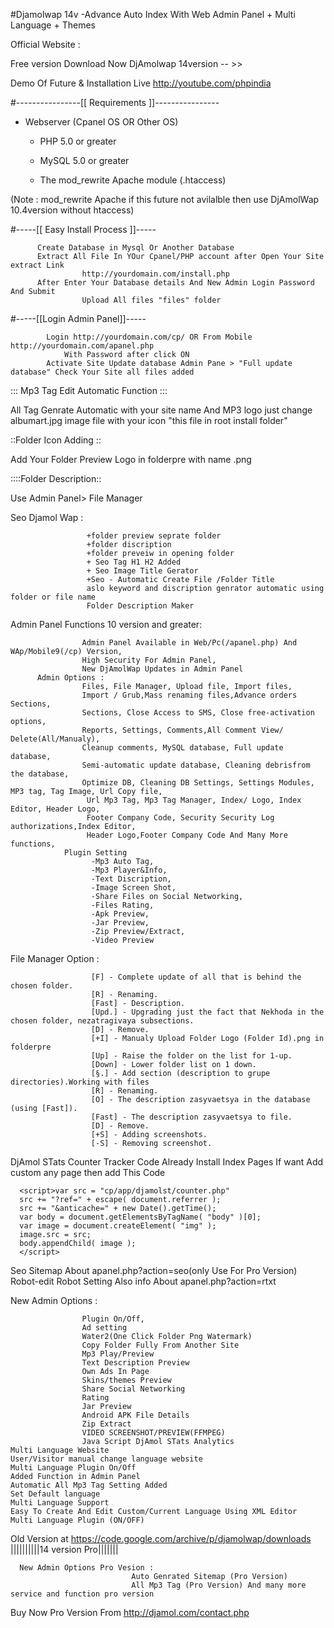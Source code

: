 #Djamolwap 14v -Advance Auto Index With Web Admin Panel + Multi Language + Themes

Official Website :


Free version Download Now
DjAmolwap 14version -- >> 


Demo Of Future & Installation Live http://youtube.com/phpindia

#----------------[[ Requirements ]]----------------
* Webserver (Cpanel OS OR Other OS)

   * PHP 5.0 or greater

   * MySQL 5.0 or greater

   * The mod_rewrite Apache module (.htaccess)

(Note : mod_rewrite Apache if this future not avilalble then use DjAmolWap 10.4version without htaccess)

#-----[[ Easy Install Process ]]-----

          Create Database in Mysql Or Another Database
          Extract All File In YOur Cpanel/PHP account after Open Your Site extract Link  
                    http://yourdomain.com/install.php
          After Enter Your Database details And New Admin Login Password And Submit
                    Upload All files "files" folder

#-----[[Login Admin Panel]]-----

            Login http://yourdomain.com/cp/ OR From Mobile http://yourdomain.com/apanel.php 
                With Password after click ON
            Activate Site Update database Admin Pane > "Full update database" Check Your Site all files added


::: Mp3 Tag Edit Automatic Function :::

All Tag Genrate Automatic with your site name And MP3 logo just change albumart.jpg image file with your icon "this file in root install folder"

::Folder Icon Adding ::

Add Your Folder Preview Logo in folderpre
with name <folder id>.png

::::Folder Description::

Use Admin Panel> File Manager

Seo Djamol Wap     : 

                     +folder preview seprate folder
                     +folder discription
                     +folder preveiw in opening folder
                     + Seo Tag H1 H2 Added
                     + Seo Image Title Gerator
                     +Seo - Automatic Create File /Folder Title 
                     aslo keyword and discription genrator automatic using folder or file name
                     Folder Description Maker


Admin Panel Functions 10 version and greater:

                    Admin Panel Available in Web/Pc(/apanel.php) And WAp/Mobile9(/cp) Version,
                    High Security For Admin Panel,
                    New DjAmolWap Updates in Admin Panel
          Admin Options :
                    Files, File Manager, Upload file, Import files,
                    Import / Grub,Mass renaming files,Advance orders Sections,
                    Sections, Close Access to SMS, Close free-activation options,
                    Reports, Settings, Comments,All Comment View/ Delete(All/Manualy),
                    Cleanup comments, MySQL database, Full update database,
                    Semi-automatic update database, Cleaning debrisfrom the database, 
                    Optimize DB, Cleaning DB Settings, Settings Modules, MP3 tag, Tag Image, Url Copy file,
                     Url Mp3 Tag, Mp3 Tag Manager, Index/ Logo, Index Editor, Header Logo,
                     Footer Company Code, Security Security Log authorizations,Index Editor,
                     Header Logo,Footer Company Code And Many More functions,
                Plugin Setting
                      -Mp3 Auto Tag,
                      -Mp3 Player&Info,
                      -Text Discription,
                      -Image Screen Shot,
                      -Share Files on Social Networking,
                      -Files Rating,
                      -Apk Preview,
                      -Jar Preview,
                      -Zip Preview/Extract,
                      -Video Preview


File Manager Option : 

                      [F] - Complete update of all that is behind the chosen folder.
                      [R] - Renaming.
                      [Fast] - Description.
                      [Upd.] - Upgrading just the fact that Nekhoda in the chosen folder, nezatragivaya subsections.
                      [D] - Remove.
                      [+I] - Manualy Upload Folder Logo (Folder Id).png in folderpre
                      [Up] - Raise the folder on the list for 1-up.
                      [Down] - Lower folder list on 1 down.
                      [§.] - Add section (description to grupe directories).Working with files
                      [R] - Renaming.
                      [O] - The description zasyvaetsya in the database (using [Fast]).
                      [Fast] - The description zasyvaetsya to file.
                      [D] - Remove.
                      [+S] - Adding screenshots.
                      [-S] - Removing screenshot.

 DjAmol STats Counter Tracker Code Already Install Index Pages 
 If want Add custom any page then add This Code

      <script>var src = "cp/app/djamolst/counter.php"
      src += "?ref=" + escape( document.referrer );
      src += "&anticache=" + new Date().getTime();
      var body = document.getElementsByTagName( "body" )[0];
      var image = document.createElement( "img" );
      image.src = src;
      body.appendChild( image );
      </script>

Seo Sitemap About apanel.php?action=seo(only Use For Pro Version)
Robot-edit Robot Setting Also info About apanel.php?action=rtxt

New Admin Options : 

                    Plugin On/Off, 
                    Ad setting
                    Water2(One Click Folder Png Watermark)
                    Copy Folder Fully From Another Site
                    Mp3 Play/Preview
                    Text Description Preview
                    Own Ads In Page
                    Skins/themes Preview
                    Share Social Networking
                    Rating
                    Jar Preview
                    Android APK File Details
                    Zip Extract
                    VIDEO SCREENSHOT/PREVIEW(FFMPEG) 
                    Java Script DjAmol STats Analytics
    Multi Language Website
    User/Visitor manual change language website
    Multi Language Plugin On/Off
    Added Function in Admin Panel
    Automatic All Mp3 Tag Setting Added
    Set Default language
    Multi Language Support
    Easy To Create And Edit Custom/Current Language Using XML Editor
    Multi Language Plugin (ON/OFF)
Old Version at https://code.google.com/archive/p/djamolwap/downloads
||||||||||14 version Pro|||||||

      New Admin Options Pro Vesion :
                               Auto Genrated Sitemap (Pro Version)
                               All Mp3 Tag (Pro Version) And many more service and function pro version
  Buy Now Pro Version From http://djamol.com/contact.php





